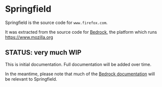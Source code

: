 # Springfield

Springfield is the source code for `www.firefox.com`.

It was extracted from the source code for [Bedrock](https://github.com/mozilla/bedrock/), the platform which runs <https://www.mozilla.org>

## STATUS: very much WIP

This is initial documentation. Full documentation will be added over time.

In the meantime, please note that much of the [Bedrock documentation](https://bedrock.readthedocs.io) will be relevant to Springfield.
